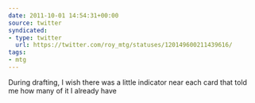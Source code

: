 ```yaml
---
date: 2011-10-01 14:54:31+00:00
source: twitter
syndicated:
- type: twitter
  url: https://twitter.com/roy_mtg/statuses/120149600211439616/
tags:
- mtg
---
```


During drafting, I wish there was a little indicator near each card that told me how many of it I already have
